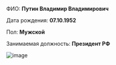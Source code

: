 ФИО: **Путин Владимир Владимирович**

Дата рождения: **07.10.1952**

Пол: **Мужской**

Занимаемая должность: **Президент РФ**

![image](https://upload.wikimedia.org/wikipedia/commons/thumb/1/13/Vladimir_Putin_September_5%2C_2022_%28cropped%29.jpg/260px-Vladimir_Putin_September_5%2C_2022_%28cropped%29.jpg)
